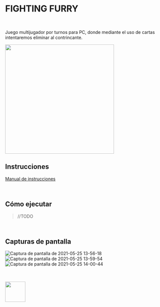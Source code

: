 # FIGHTING FURRY

<br>

Juego multijugador por turnos para PC, donde mediante el uso de cartas intentaremos eliminar al contrincante. 

<img src="https://user-images.githubusercontent.com/62404395/116131125-4a003980-a6cc-11eb-843c-d4c68179133f.png"  width="350">

<br>

## Instrucciones

[Manual de instrucciones](https://nanonixx.github.io/Fighting-Furry)

<br>

## Cómo ejecutar

> //TODO

<br>


## Capturas de pantalla

![Captura de pantalla de 2021-05-25 13-56-18](https://user-images.githubusercontent.com/62404395/119495343-9ccc2000-bd62-11eb-8fad-f0b188f15f59.png)
![Captura de pantalla de 2021-05-25 13-59-54](https://user-images.githubusercontent.com/62404395/119495347-9d64b680-bd62-11eb-8f3d-d39b78cf2543.png)
![Captura de pantalla de 2021-05-25 14-00-44](https://user-images.githubusercontent.com/62404395/119495349-9e95e380-bd62-11eb-8aa1-e3eda3a8ac91.png)




<br> <br>
<img src="https://user-images.githubusercontent.com/62404395/119477435-3e497680-bd4f-11eb-9bfc-0b9ef5a0f3af.png" width=65 align=center>
